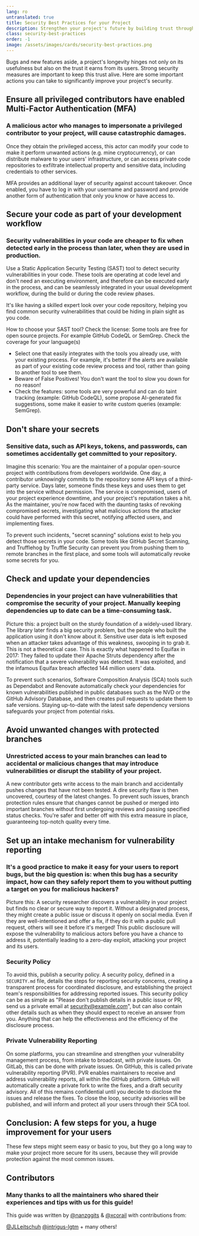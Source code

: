 ```yaml
---
lang: ro
untranslated: true
title: Security Best Practices for your Project
description: Strengthen your project's future by building trust through essential security practices — from MFA and code scanning to safe dependency management and private vulnerability reporting.
class: security-best-practices
order: -1
image: /assets/images/cards/security-best-practices.png
---
```


Bugs and new features aside, a project's longevity hinges not only on its usefulness but also on the trust it earns from its users. Strong security measures are important to keep this trust alive. Here are some important actions you can take to significantly improve your project's security.

## Ensure all privileged contributors have enabled Multi-Factor Authentication (MFA)

### A malicious actor who manages to impersonate a privileged contributor to your project, will cause catastrophic damages.

Once they obtain the privileged access, this actor can modify your code to make it perform unwanted actions (e.g. mine cryptocurrency), or can distribute malware to your users' infrastructure, or can access private code repositories to exfiltrate intellectual property and sensitive data, including credentials to other services. 

MFA provides an additional layer of security against account takeover. Once enabled, you have to log in with your username and password and provide another form of authentication that only you know or have access to.

## Secure your code as part of your development workflow

### Security vulnerabilities in your code are cheaper to fix when detected early in the process than later, when they are used in production.

Use a Static Application Security Testing (SAST) tool to detect security vulnerabilities in your code. These tools are operating at code level and don't need an executing environment, and therefore can be executed early in the process, and can be seamlessly integrated in your usual development workflow, during the build or during the code review phases. 

It's like having a skilled expert look over your code repository, helping you find common security vulnerabilities that could be hiding in plain sight as you code. 

How to choose your SAST tool?
Check the license: Some tools are free for open source projects. For example GitHub CodeQL or SemGrep.
Check the coverage for your language(s)

* Select one that easily integrates with the tools you already use, with your existing process. For example, it's better if the alerts are available as part of your existing code review process and tool, rather than going to another tool to see them.
* Beware of False Positives! You don't want the tool to slow you down for no reason!
* Check the features: some tools are very powerful and can do taint tracking (example: GitHub CodeQL), some propose AI-generated fix suggestions, some make it easier to write custom queries (example: SemGrep).  

## Don't share your secrets

### Sensitive data, such as API keys, tokens, and passwords, can sometimes accidentally get committed to your repository.

Imagine this scenario: You are the maintainer of a popular open-source project with contributions from developers worldwide. One day, a contributor unknowingly commits to the repository some API keys of a third-party service. Days later, someone finds these keys and uses them to get into the service without permission. The service is compromised, users of your project experience downtime, and your project's reputation takes a hit. As the maintainer, you're now faced with the daunting tasks of revoking compromised secrets, investigating what malicious actions the attacker could have performed with this secret, notifying affected users, and implementing fixes. 

To prevent such incidents, "secret scanning" solutions exist to help you detect those secrets in your code. Some tools like GitHub Secret Scanning, and Trufflehog by Truffle Security can prevent you from pushing them to remote branches in the first place, and some tools will automatically revoke some secrets for you. 

## Check and update your dependencies

### Dependencies in your project can have vulnerabilities that compromise the security of your project. Manually keeping dependencies up to date can be a time-consuming task.

Picture this: a project built on the sturdy foundation of a widely-used library. The library later finds a big security problem, but the people who built the application using it don't know about it. Sensitive user data is left exposed when an attacker takes advantage of this weakness, swooping in to grab it. This is not a theoretical case. This is exactly what happened to Equifax in 2017: They failed to update their Apache Struts dependency after the notification that a severe vulnerability was detected. It was exploited, and the infamous Equifax breach affected 144 million users' data. 

To prevent such scenarios, Software Composition Analysis (SCA) tools such as Dependabot and Renovate automatically check your dependencies for known vulnerabilities published in public databases such as the NVD or the GitHub Advisory Database, and then creates pull requests to update them to safe versions. Staying up-to-date with the latest safe dependency versions safeguards your project from potential risks. 

## Avoid unwanted changes with protected branches

### Unrestricted access to your main branches can lead to accidental or malicious changes that may introduce vulnerabilities or disrupt the stability of your project.

A new contributor gets write access to the main branch and accidentally pushes changes that have not been tested. A dire security flaw is then uncovered, courtesy of the latest changes. To prevent such issues, branch protection rules ensure that changes cannot be pushed or merged into important branches without first undergoing reviews and passing specified status checks. You're safer and better off with this extra measure in place, guaranteeing top-notch quality every time.

## Set up an intake mechanism for vulnerability reporting

### It's a good practice to make it easy for your users to report bugs, but the big question is: when this bug has a security impact, how can they safely report them to you without putting a target on you for malicious hackers?

Picture this: A security researcher discovers a vulnerability in your project but finds no clear or secure way to report it. Without a designated process, they might create a public issue or discuss it openly on social media. Even if they are well-intentioned and offer a fix, if they do it with a public pull request, others will see it before it's merged! This public disclosure will expose the vulnerability to malicious actors before you have a chance to address it, potentially leading to a zero-day exploit, attacking your project and its users.

### Security Policy

To avoid this, publish a security policy. A security policy, defined in a `SECURITY.md` file, details the steps for reporting security concerns, creating a transparent process for coordinated disclosure, and establishing the project team's responsibilities for addressing reported issues. This security policy can be as simple as "Please don't publish details in a public issue or PR, send us a private email at security@example.com", but can also contain other details such as when they should expect to receive an answer from you. Anything that can help the effectiveness and the efficiency of the disclosure process.

### Private Vulnerability Reporting

On some platforms, you can streamline and strengthen your vulnerability management process, from intake to broadcast, with private issues. On GitLab, this can be done with private issues. On GitHub, this is called private vulnerability reporting (PVR). PVR enables maintainers to receive and address vulnerability reports, all within the GitHub platform. GitHub will automatically create a private fork to write the fixes, and a draft security advisory. All of this remains confidential until you decide to disclose the issues and release the fixes. To close the loop, security advisories will be published, and will inform and protect all your users through their SCA tool.

## Conclusion: A few steps for you, a huge improvement for your users

These few steps might seem easy or basic to you, but they go a long way to make your project more secure for its users, because they will provide protection against the most common issues.

## Contributors

### Many thanks to all the maintainers who shared their experiences and tips with us for this guide!

This guide was written by [@nanzggits](https://github.com/nanzggits) & [@xcorail](https://github.com/xcorail) with contributions from: 

[@JLLeitschuh](https://github.com/JLLeitschuh)
[@intrigus-lgtm](https://github.com/intrigus-lgtm) + many others!
